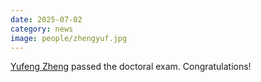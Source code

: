 ```yaml
---
date: 2025-07-02
category: news
image: people/zhengyuf.jpg
---
```


[Yufeng Zheng](/people/zhengyuf) passed the doctoral exam. Congratulations!

